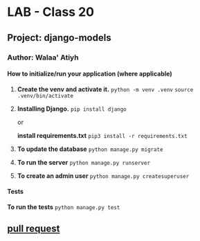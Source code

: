 # LAB - Class 20

## Project: django-models

### Author: Walaa' Atiyh

#### How to initialize/run your application (where applicable)
1. **Create the venv and activate it.**
    `python -m venv .venv`
    `source .venv/bin/activate`

2. **Installing Django.**
    `pip install django`
    
   or 

   **install  requirements.txt**
   `pip3 install -r requirements.txt`

3. **To update the database**
    `python manage.py migrate`

4. **To run the server**
    `python manage.py runserver`

5. **To create an admin user**
    `python manage.py createsuperuser`

#### Tests
**To run the tests**
    `python manage.py test`
    
## [pull request](https://github.com/WalaaAtiah/django-models/pull/3)

